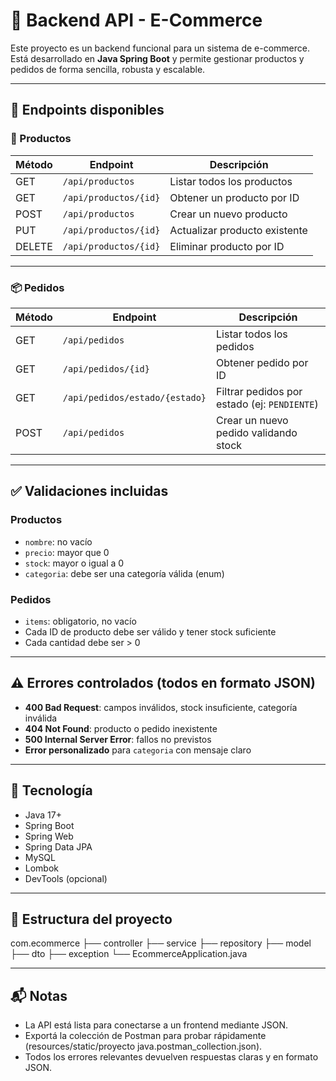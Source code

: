 # 🛒 Backend API - E-Commerce

Este proyecto es un backend funcional para un sistema de e-commerce. Está desarrollado en **Java Spring Boot** y permite gestionar productos y pedidos de forma sencilla, robusta y escalable.

---

## 🚀 Endpoints disponibles

### 🧱 Productos

| Método | Endpoint               | Descripción                          |
|--------|------------------------|--------------------------------------|
| GET    | `/api/productos`       | Listar todos los productos           |
| GET    | `/api/productos/{id}`  | Obtener un producto por ID           |
| POST   | `/api/productos`       | Crear un nuevo producto              |
| PUT    | `/api/productos/{id}`  | Actualizar producto existente        |
| DELETE | `/api/productos/{id}`  | Eliminar producto por ID             |

---

### 📦 Pedidos

| Método | Endpoint                         | Descripción                           |
|--------|----------------------------------|---------------------------------------|
| GET    | `/api/pedidos`                  | Listar todos los pedidos              |
| GET    | `/api/pedidos/{id}`             | Obtener pedido por ID                 |
| GET    | `/api/pedidos/estado/{estado}`  | Filtrar pedidos por estado (ej: `PENDIENTE`) |
| POST   | `/api/pedidos`                  | Crear un nuevo pedido validando stock |

---

## ✅ Validaciones incluidas

### Productos
- `nombre`: no vacío
- `precio`: mayor que 0
- `stock`: mayor o igual a 0
- `categoria`: debe ser una categoría válida (enum)

### Pedidos
- `items`: obligatorio, no vacío
- Cada ID de producto debe ser válido y tener stock suficiente
- Cada cantidad debe ser > 0

---

## ⚠️ Errores controlados (todos en formato JSON)

- **400 Bad Request**: campos inválidos, stock insuficiente, categoría inválida
- **404 Not Found**: producto o pedido inexistente
- **500 Internal Server Error**: fallos no previstos
- **Error personalizado** para `categoria` con mensaje claro

---

## 🔧 Tecnología

- Java 17+
- Spring Boot
- Spring Web
- Spring Data JPA
- MySQL
- Lombok
- DevTools (opcional)

---

## 📂 Estructura del proyecto

com.ecommerce
├── controller
├── service
├── repository
├── model
├── dto
├── exception
└── EcommerceApplication.java

---

## 📬 Notas

- La API está lista para conectarse a un frontend mediante JSON.
- Exportá la colección de Postman para probar rápidamente (resources/static/proyecto java.postman_collection.json).
- Todos los errores relevantes devuelven respuestas claras y en formato JSON.
 
